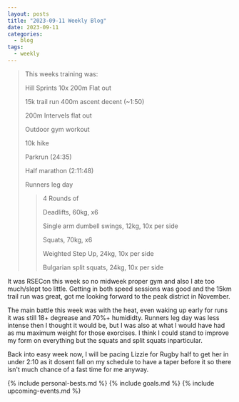 ```yaml
---
layout: posts
title: "2023-09-11 Weekly Blog"
date: 2023-09-11
categories:
  - blog
tags:
  - weekly
---
```


> This weeks training was:
>
> Hill Sprints 10x 200m Flat out
>
> 15k trail run 400m ascent decent (~1:50)
>
> 200m Intervels flat out
>
> Outdoor gym workout
>
> 10k hike
>
> Parkrun (24:35)
>
> Half marathon (2:11:48)
>
> Runners leg day
>
> > 4 Rounds of
> >
> > Deadlifts, 60kg, x6
> >
> > Single arm dumbell swings, 12kg, 10x per side
> >
> > Squats, 70kg, x6
> >
> > Weighted Step Up, 24kg, 10x per side
> >
> > Bulgarian split squats, 24kg, 10x per side
> >
>

It was RSECon this week so no midweek proper gym and also I ate too much/slept too little.
Getting in both speed sessions was good and the 15km trail run was great, got me looking forward to the peak district in November.

The main battle this week was with the heat, even waking up early for runs it was still 18+ degrease and 70%+ humididty.
Runners leg day was less intense then I thought it would be, but I was also at what I would have had as mu maximum weight for those exorcises.
I think I could stand to improve my form on everything but the squats and split squats inparticular.

Back into easy week now, I will be pacing Lizzie for Rugby half to get her in under 2:10 as it dosent fall on my schedule to have a taper before it so there isn't much chance of a fast time for me anyway.

{% include personal-bests.md %}
{% include goals.md %}
{% include upcoming-events.md %}

